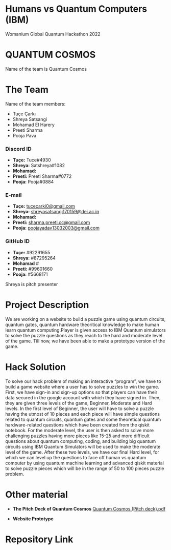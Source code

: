 # Humans vs Quantum Computers (IBM)
 Womanium Global Quantum Hackathon 2022
# QUANTUM COSMOS
Name of the team is Quantum Cosmos
# The Team
Name of the team members:
- Tuçe Çarkı
- Shreya Satsangi
- Mohamad El Harery
- Preeti Sharma
- Pooja Pava
### Discord ID
* **Tuçe:** Tuce#4930
* **Shreya:** Satshreya#1082
* **Mohamad:**
* **Preeti:** Preeti Sharma#0772
* **Pooja:** Pooja#0884
### E-mail 
* **Tuçe:** tucecarki0@gmail.com
* **Shreya:** shreyasatsangi170159@dei.ac.in
* **Mohamad:**
* **Preeti:** sharma.preeti.cc@gmail.com
* **Pooja:** poojayadav13032003@gmail.com
### GitHub ID
* **Tuçe:** #92291655
* **Shreya:** #87295264
* **Mohamad** #
* **Preeti:** #99601660
* **Pooja:** #5668171

Shreya is pitch presenter
# Project Description
We are working on a website to build a puzzle game using quantum circuits, quantum gates, quantum hardware theoritical knowledge to make human learn quantum computing.Player is given access to IBM Quantum simulators to solve the puzzle questions as they reach to the hard and moderate level of the game. Till now, we have been able to make a prototype version of the game.
# Hack Solution
To solve our hack problem of making an interactive “program”, we have to build a game website where a user has to solve puzzles to win the game. First, we have sign-in and sign-up options so that players can have their data secured in the google account with which they have signed in. Then, they are given three levels of the game, Beginner, Moderate and Hard levels. In the first level of Beginner, the user will have to solve a puzzle having the utmost of 10 pieces and each piece will have simple questions related to quantum circuits, quantum gates and some theoretical quantum hardware-related questions which have been created from the qiskit notebook. For the moderate level, the user is then asked to solve more challenging puzzles having more pieces like 15-25 and more difficult questions about quantum computing, coding, and building big quantum circuits using IBM Quantum Simulators will be used to make the moderate level of the game. After these two levels, we have our final Hard level, for which we can level up the questions to face off human vs quantum computer by using quantum machine learning and advanced qiskit material to solve puzzle pieces which will be in the range of 50 to 100 pieces puzzle problem.
# Other material
* **The Pitch Deck of Quantum Cosmos** [Quantum Cosmos (Pitch deck).pdf](https://github.com/uiafm/Humans-vs-Quantum-Computers---IBM/files/9396173/Quantum.Cosmos.Pitch.deck.pdf)

* **Website Prototype**
# Repository Link

